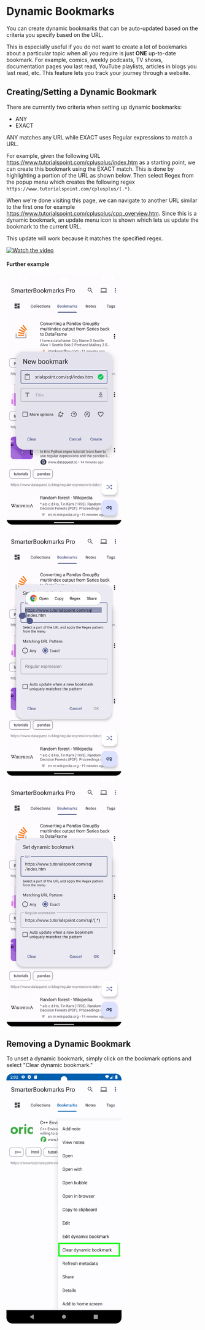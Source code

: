 # Dynamic Bookmarks

You can create dynamic bookmarks that can be auto-updated based on the criteria you specify based on the URL.

This is especially useful if you do not want to create a lot of bookmarks about a particular topic when all you require is just **ONE** up-to-date bookmark. For example, comics, weekly podcasts, TV shows, documentation pages you last read, YouTube playlists, articles in blogs you last read, etc. This feature lets you track your journey through a website.

## Creating/Setting a Dynamic Bookmark

There are currently two criteria when setting up dynamic bookmarks:

* ANY
* EXACT

ANY matches any URL while EXACT uses Regular expressions to match a URL.

For example, given the following URL <https://www.tutorialspoint.com/cplusplus/index.htm> as a starting point, we can create this bookmark using the EXACT match. This is done by highlighting a portion of the URL as shown below. Then select Regex from the popup menu which creates the following regex `https://www.tutorialspoint.com/cplusplus/(.*)`.

When we're done visiting this page, we can navigate to another URL similar to the first one for example <https://www.tutorialspoint.com/cplusplus/cpp_overview.htm>. Since this is a dynamic bookmark, an update menu icon is shown which lets us update the bookmark to the current URL.

This update will work because it matches the specified regex.

[![Watch the video](https://img.youtube.com/vi/FbvFdItx-_g/hqdefault.jpg)](https://www.youtube.com/embed/FbvFdItx-_g)

#### Further example

<p float="left">
    <img src="../assets/8.png" alt="Creating a smart collection" width="300"/>
    <img src="../assets/9.png" alt="List with a smart collection" width="300"/>
    <img src="../assets/10.png" alt="Contents of a smart collection" width="300"/>
</p>

## Removing a Dynamic Bookmark

To unset a dynamic bookmark, simply click on the bookmark options and select "Clear dynamic bookmark."

<img src="../assets/12.png" alt="Clear a dynamic bookmark" width="300"/>
